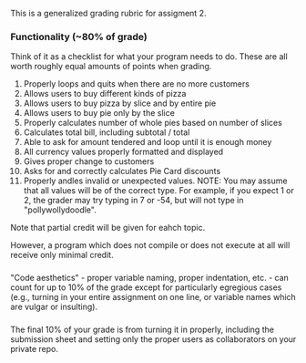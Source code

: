 This is a generalized grading rubric for assigment 2.  

### Functionality (~80% of grade)

Think of it as a checklist for what your program needs to do.  These are all worth roughly equal amounts of points when grading.

1. Properly loops and quits when there are no more customers
2. Allows users to buy different kinds of pizza
2. Allows users to buy pizza by slice and by entire pie
2. Allows users to buy pie only by the slice
2. Properly calculates number of whole pies based on number of slices
2. Calculates total bill, including subtotal / total
2. Able to ask for amount tendered and loop until it is enough money
2. All currency values properly formatted and displayed
2. Gives proper change to customers
2. Asks for and correctly calculates Pie Card discounts
2. Properly andles invalid or unexpected values.  NOTE: You may assume that all values will be of the correct type.  For example, if you expect 1 or 2, the grader may try typing in 7 or -54, but will not type in "pollywollydoodle".

Note that partial credit will be given for eahch topic.

However, a program which does not compile or does not execute at all will receive only minimal credit.

### 

"Code aesthetics" - proper variable naming, proper indentation, etc. - can count for up to 10% of the grade except for particularly egregious cases (e.g., turning in your entire assignment on one line, or variable names which are vulgar or insulting).

###

The final 10% of your grade is from turning it in properly, including the submission sheet and setting only the proper users as collaborators on your private repo.




